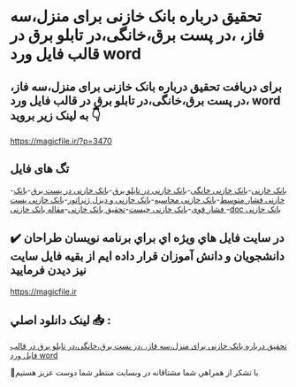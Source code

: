 # تحقیق درباره بانک خازنی برای منزل،سه فاز، ،در پست برق،خانگی،در تابلو برق در قالب فایل ورد word

## برای دریافت تحقیق درباره بانک خازنی برای منزل،سه فاز، ،در پست برق،خانگی،در تابلو برق در قالب فایل ورد word به لینک زیر بروید 👇

https://magicfile.ir/?p=3470

## تگ های فایل

-[بانک خازنی](https://magicfile.ir/product/%d8%a8%d8%a7%d9%86%da%a9-%d8%ae%d8%a7%d8%b2%d9%86%db%8c-%d8%a8%d8%b1%d8%a7%db%8c-%d9%85%d9%86%d8%b2%d9%84-%d8%b3%d9%87-%d9%81%d8%a7%d8%b2-%d8%af%d8%b1-%d9%be%d8%b3%d8%aa-%d8%a8%d8%b1%d9%82-%d8%ae%d8%a7%d9%86%da%af%db%8c-%d8%af%d8%b1-%d8%aa%d8%a7%d8%a8%d9%84%d9%88-%d8%a8%d8%b1%d9%82/)-[بانک خازنی خانگی](https://magicfile.ir/product/%d8%a8%d8%a7%d9%86%da%a9-%d8%ae%d8%a7%d8%b2%d9%86%db%8c-%d8%a8%d8%b1%d8%a7%db%8c-%d9%85%d9%86%d8%b2%d9%84-%d8%b3%d9%87-%d9%81%d8%a7%d8%b2-%d8%af%d8%b1-%d9%be%d8%b3%d8%aa-%d8%a8%d8%b1%d9%82-%d8%ae%d8%a7%d9%86%da%af%db%8c-%d8%af%d8%b1-%d8%aa%d8%a7%d8%a8%d9%84%d9%88-%d8%a8%d8%b1%d9%82/)-[بانک خازنی در تابلو برق](https://magicfile.ir/product/%d8%a8%d8%a7%d9%86%da%a9-%d8%ae%d8%a7%d8%b2%d9%86%db%8c-%d8%a8%d8%b1%d8%a7%db%8c-%d9%85%d9%86%d8%b2%d9%84-%d8%b3%d9%87-%d9%81%d8%a7%d8%b2-%d8%af%d8%b1-%d9%be%d8%b3%d8%aa-%d8%a8%d8%b1%d9%82-%d8%ae%d8%a7%d9%86%da%af%db%8c-%d8%af%d8%b1-%d8%aa%d8%a7%d8%a8%d9%84%d9%88-%d8%a8%d8%b1%d9%82/)-[بانک خازنی در پست برق](https://magicfile.ir/product/%d8%a8%d8%a7%d9%86%da%a9-%d8%ae%d8%a7%d8%b2%d9%86%db%8c-%d8%a8%d8%b1%d8%a7%db%8c-%d9%85%d9%86%d8%b2%d9%84-%d8%b3%d9%87-%d9%81%d8%a7%d8%b2-%d8%af%d8%b1-%d9%be%d8%b3%d8%aa-%d8%a8%d8%b1%d9%82-%d8%ae%d8%a7%d9%86%da%af%db%8c-%d8%af%d8%b1-%d8%aa%d8%a7%d8%a8%d9%84%d9%88-%d8%a8%d8%b1%d9%82/)-[بانک خازنی فشار متوسط](https://magicfile.ir/product/%d8%a8%d8%a7%d9%86%da%a9-%d8%ae%d8%a7%d8%b2%d9%86%db%8c-%d8%a8%d8%b1%d8%a7%db%8c-%d9%85%d9%86%d8%b2%d9%84-%d8%b3%d9%87-%d9%81%d8%a7%d8%b2-%d8%af%d8%b1-%d9%be%d8%b3%d8%aa-%d8%a8%d8%b1%d9%82-%d8%ae%d8%a7%d9%86%da%af%db%8c-%d8%af%d8%b1-%d8%aa%d8%a7%d8%a8%d9%84%d9%88-%d8%a8%d8%b1%d9%82/)-[بانک خازنی محاسبه](https://magicfile.ir/product/%d8%a8%d8%a7%d9%86%da%a9-%d8%ae%d8%a7%d8%b2%d9%86%db%8c-%d8%a8%d8%b1%d8%a7%db%8c-%d9%85%d9%86%d8%b2%d9%84-%d8%b3%d9%87-%d9%81%d8%a7%d8%b2-%d8%af%d8%b1-%d9%be%d8%b3%d8%aa-%d8%a8%d8%b1%d9%82-%d8%ae%d8%a7%d9%86%da%af%db%8c-%d8%af%d8%b1-%d8%aa%d8%a7%d8%a8%d9%84%d9%88-%d8%a8%d8%b1%d9%82/)-[بانک خازنی و دیزل ژنراتور](https://magicfile.ir/product/%d8%a8%d8%a7%d9%86%da%a9-%d8%ae%d8%a7%d8%b2%d9%86%db%8c-%d8%a8%d8%b1%d8%a7%db%8c-%d9%85%d9%86%d8%b2%d9%84-%d8%b3%d9%87-%d9%81%d8%a7%d8%b2-%d8%af%d8%b1-%d9%be%d8%b3%d8%aa-%d8%a8%d8%b1%d9%82-%d8%ae%d8%a7%d9%86%da%af%db%8c-%d8%af%d8%b1-%d8%aa%d8%a7%d8%a8%d9%84%d9%88-%d8%a8%d8%b1%d9%82/)-[بانک خازنی پست فشار قوی](https://magicfile.ir/product/%d8%a8%d8%a7%d9%86%da%a9-%d8%ae%d8%a7%d8%b2%d9%86%db%8c-%d8%a8%d8%b1%d8%a7%db%8c-%d9%85%d9%86%d8%b2%d9%84-%d8%b3%d9%87-%d9%81%d8%a7%d8%b2-%d8%af%d8%b1-%d9%be%d8%b3%d8%aa-%d8%a8%d8%b1%d9%82-%d8%ae%d8%a7%d9%86%da%af%db%8c-%d8%af%d8%b1-%d8%aa%d8%a7%d8%a8%d9%84%d9%88-%d8%a8%d8%b1%d9%82/)-[بانک خازنی چیست](https://magicfile.ir/product/%d8%a8%d8%a7%d9%86%da%a9-%d8%ae%d8%a7%d8%b2%d9%86%db%8c-%d8%a8%d8%b1%d8%a7%db%8c-%d9%85%d9%86%d8%b2%d9%84-%d8%b3%d9%87-%d9%81%d8%a7%d8%b2-%d8%af%d8%b1-%d9%be%d8%b3%d8%aa-%d8%a8%d8%b1%d9%82-%d8%ae%d8%a7%d9%86%da%af%db%8c-%d8%af%d8%b1-%d8%aa%d8%a7%d8%a8%d9%84%d9%88-%d8%a8%d8%b1%d9%82/)-[تحقیق بانک خازنی](https://magicfile.ir/product/%d8%a8%d8%a7%d9%86%da%a9-%d8%ae%d8%a7%d8%b2%d9%86%db%8c-%d8%a8%d8%b1%d8%a7%db%8c-%d9%85%d9%86%d8%b2%d9%84-%d8%b3%d9%87-%d9%81%d8%a7%d8%b2-%d8%af%d8%b1-%d9%be%d8%b3%d8%aa-%d8%a8%d8%b1%d9%82-%d8%ae%d8%a7%d9%86%da%af%db%8c-%d8%af%d8%b1-%d8%aa%d8%a7%d8%a8%d9%84%d9%88-%d8%a8%d8%b1%d9%82/)-[مقاله بانک خازنی ](https://magicfile.ir/product/%d8%a8%d8%a7%d9%86%da%a9-%d8%ae%d8%a7%d8%b2%d9%86%db%8c-%d8%a8%d8%b1%d8%a7%db%8c-%d9%85%d9%86%d8%b2%d9%84-%d8%b3%d9%87-%d9%81%d8%a7%d8%b2-%d8%af%d8%b1-%d9%be%d8%b3%d8%aa-%d8%a8%d8%b1%d9%82-%d8%ae%d8%a7%d9%86%da%af%db%8c-%d8%af%d8%b1-%d8%aa%d8%a7%d8%a8%d9%84%d9%88-%d8%a8%d8%b1%d9%82/)-[doc بانک خازنی](https://magicfile.ir/product/%d8%a8%d8%a7%d9%86%da%a9-%d8%ae%d8%a7%d8%b2%d9%86%db%8c-%d8%a8%d8%b1%d8%a7%db%8c-%d9%85%d9%86%d8%b2%d9%84-%d8%b3%d9%87-%d9%81%d8%a7%d8%b2-%d8%af%d8%b1-%d9%be%d8%b3%d8%aa-%d8%a8%d8%b1%d9%82-%d8%ae%d8%a7%d9%86%da%af%db%8c-%d8%af%d8%b1-%d8%aa%d8%a7%d8%a8%d9%84%d9%88-%d8%a8%d8%b1%d9%82/)

## ✔️ در سايت فايل هاي ويژه اي براي برنامه نويسان طراحان دانشجويان و دانش آموزان قرار داده ايم از بقيه فايل سايت نيز ديدن فرماييد

https://magicfile.ir


## لينک دانلود اصلي 📥 :

[تحقیق درباره بانک خازنی برای منزل،سه فاز، ،در پست برق،خانگی،در تابلو برق در قالب فایل ورد word](https://magicfile.ir/product/%d8%a8%d8%a7%d9%86%da%a9-%d8%ae%d8%a7%d8%b2%d9%86%db%8c-%d8%a8%d8%b1%d8%a7%db%8c-%d9%85%d9%86%d8%b2%d9%84-%d8%b3%d9%87-%d9%81%d8%a7%d8%b2-%d8%af%d8%b1-%d9%be%d8%b3%d8%aa-%d8%a8%d8%b1%d9%82-%d8%ae%d8%a7%d9%86%da%af%db%8c-%d8%af%d8%b1-%d8%aa%d8%a7%d8%a8%d9%84%d9%88-%d8%a8%d8%b1%d9%82/) 


🙏با تشکر از همراهي شما مشتاقانه در وبسایت منتظر شما دوست عزیز هستیم

